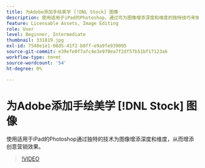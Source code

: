 ```yaml
---
title: 为Adobe添加手绘美学 [!DNL Stock] 图像
description: 使用适用于iPad的Photoshop，通过可为图像增添深度和维度的独特技巧来强化您的创意营销效果
feature: Licensable Assets, Image Editing
role: User
level: Beginner, Intermediate
thumbnail: 331819.jpg
exl-id: 7540e1e1-08d5-41f2-b0ff-e9a9fe939095
source-git-commit: e39efe0f7afc4e3e970ea7f2df57b51bf17123a6
workflow-type: tm+mt
source-wordcount: '54'
ht-degree: 0%

---
```


# 为Adobe添加手绘美学 [!DNL Stock] 图像

使用适用于iPad的Photoshop通过独特的技术为图像增添深度和维度，从而增添创意营销效果。

>[!VIDEO](https://video.tv.adobe.com/v/331819?hidetitle=true)
